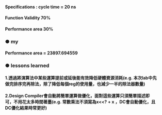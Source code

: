#### Specifications : cycle time = 20 ns  
#### Function Validity 70%  
#### Performance area 30% 
### ● my   
#### Performance area = 23897.694559    
### ● lessons learned   
#### 1.透過將演算法中某些運算提前或延後能有效降低硬體資源消耗(e.g. 本次lab中先做完排序完再除法，除了降低每個reg的使用量，也減少一半的除法器數量)   
#### 2.Design Compiler會自動將簡單運算做優化，面對這些運算只須簡單描述即可，不用花太多時間著墨(e.g. 常數乘法不須寫為x<<? + x ，DC會自動優化，且DC優化結果時常更好)
